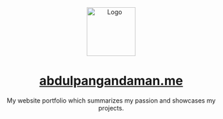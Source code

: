 <div align="center">
  <img alt="Logo" src="https://www.abdulpangandaman.me/images/AP.png" width="110" />
</div>
<h1 align="center"><a href='https://abdulpangandaman.me' target='_blank' rel='noreferrer'>abdulpangandaman.me</a></h1>
<p align="center">
    My website portfolio which summarizes my passion and showcases my projects.
</p>
